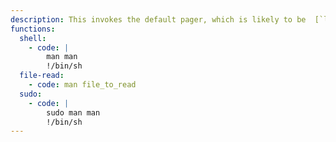 ```yaml
---
description: This invokes the default pager, which is likely to be  [`less`](/gtfobins/man/), other functions may apply.
functions:
  shell:
    - code: |
        man man
        !/bin/sh
  file-read:
    - code: man file_to_read
  sudo:
    - code: |
        sudo man man
        !/bin/sh
---
```

